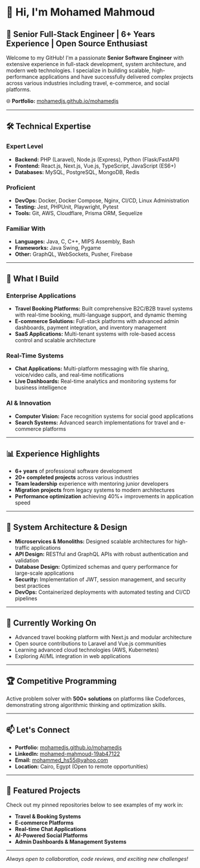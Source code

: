 # 👋 Hi, I'm Mohamed Mahmoud

## 🚀 Senior Full-Stack Engineer | 6+ Years Experience | Open Source Enthusiast

Welcome to my GitHub! I'm a passionate **Senior Software Engineer** with extensive experience in full-stack development, system architecture, and modern web technologies. I specialize in building scalable, high-performance applications and have successfully delivered complex projects across various industries including travel, e-commerce, and social platforms.

🌐 **Portfolio:** [mohamedjs.github.io/mohamedjs](https://mohamedjs.github.io/mohamedjs/)

---

## 🛠️ **Technical Expertise**

### **Expert Level**
- **Backend:** PHP (Laravel), Node.js (Express), Python (Flask/FastAPI)
- **Frontend:** React.js, Next.js, Vue.js, TypeScript, JavaScript (ES6+)
- **Databases:** MySQL, PostgreSQL, MongoDB, Redis

### **Proficient**
- **DevOps:** Docker, Docker Compose, Nginx, CI/CD, Linux Administration
- **Testing:** Jest, PHPUnit, Playwright, Pytest
- **Tools:** Git, AWS, Cloudflare, Prisma ORM, Sequelize

### **Familiar With**
- **Languages:** Java, C, C++, MIPS Assembly, Bash
- **Frameworks:** Java Swing, Pygame
- **Other:** GraphQL, WebSockets, Pusher, Firebase

---

## 🌟 **What I Build**

### **Enterprise Applications**
- **Travel Booking Platforms:** Built comprehensive B2C/B2B travel systems with real-time booking, multi-language support, and dynamic theming
- **E-commerce Solutions:** Full-stack platforms with advanced admin dashboards, payment integration, and inventory management
- **SaaS Applications:** Multi-tenant systems with role-based access control and scalable architecture

### **Real-Time Systems**
- **Chat Applications:** Multi-platform messaging with file sharing, voice/video calls, and real-time notifications
- **Live Dashboards:** Real-time analytics and monitoring systems for business intelligence

### **AI & Innovation**
- **Computer Vision:** Face recognition systems for social good applications
- **Search Systems:** Advanced search implementations for travel and e-commerce platforms

---

## 📊 **Experience Highlights**

- **6+ years** of professional software development
- **20+ completed projects** across various industries
- **Team leadership** experience with mentoring junior developers
- **Migration projects** from legacy systems to modern architectures
- **Performance optimization** achieving 40%+ improvements in application speed

---

## 🧠 **System Architecture & Design**

- **Microservices & Monoliths:** Designed scalable architectures for high-traffic applications
- **API Design:** RESTful and GraphQL APIs with robust authentication and validation
- **Database Design:** Optimized schemas and query performance for large-scale applications
- **Security:** Implementation of JWT, session management, and security best practices
- **DevOps:** Containerized deployments with automated testing and CI/CD pipelines

---

## 🎯 **Currently Working On**

- Advanced travel booking platform with Next.js and modular architecture
- Open source contributions to Laravel and Vue.js communities
- Learning advanced cloud technologies (AWS, Kubernetes)
- Exploring AI/ML integration in web applications

---

## 🏆 **Competitive Programming**

Active problem solver with **500+ solutions** on platforms like Codeforces, demonstrating strong algorithmic thinking and optimization skills.

---

## 📫 **Let's Connect**

- **Portfolio:** [mohamedjs.github.io/mohamedjs](https://mohamedjs.github.io/mohamedjs/)
- **LinkedIn:** [mohamed-mahmoud-19ab47122](https://www.linkedin.com/in/mohamed-mahmoud-19ab47122/)
- **Email:** [mohammed_hs55@yahoo.com](mailto:mohammed_hs55@yahoo.com)
- **Location:** Cairo, Egypt (Open to remote opportunities)

---

## 📌 **Featured Projects**

Check out my pinned repositories below to see examples of my work in:
- **Travel & Booking Systems**
- **E-commerce Platforms**
- **Real-time Chat Applications**
- **AI-Powered Social Platforms**
- **Admin Dashboards & Management Systems**

---

*Always open to collaboration, code reviews, and exciting new challenges!*